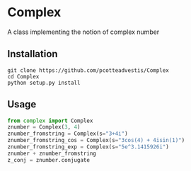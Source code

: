 # Complex

A class implementing the notion of complex number

## Installation

```
git clone https://github.com/pcotteadvestis/Complex
cd Complex
python setup.py install
```

## Usage

```python
from complex import Complex
znumber = Complex(3, 4)
znumber_fromstring = Complex(s="3+4i")
znumber_fromstring_cos = Complex(s="3cos(4) + 4isin(1)")
znumber_fromstring_exp = Complex(s="5e^3.1415926i")
znumber + znumber_fromstring
z_conj = znumber.conjugate
```